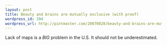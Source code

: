 ```yaml
--- 
layout: post
title: Beauty and brains are mutually exclusive (with proof)
wordpress_id: 394
wordpress_url: http://pintmaster.com/20070828/beauty-and-brains-are-mutually-exclusive-with-proof/
---
```

<p>Lack of maps is a <em>BIG</em> problem in the U.S. It should not be underestimated.<br />


</p>
